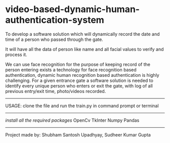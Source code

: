 # video-based-dynamic-human-authentication-system
To develop a software solution which will dynamically record the date and time of a person who passed through the gate.

It will have all the data of person like name and all facial values to verify and
process it.

We can use face recognition for the purpose of keeping record of the person
entering exists a technology for face recognition based authentication,
dynamic human recognition based authentication is highly challenging. For a
given entrance gate a software solution is needed to identify every unique
person who enters or exit the gate, with log of all previous entry/exit time,
photo/videos recorded.

------------------------------------------------------------------------------------------------------------------

USAGE:
clone the file and run the train.py in command prompt or terminal

------------------------------------------------------------------------------------------------------------------

*install all the required packages*
OpenCv
TkInter
Numpy
Pandas

------------------------------------------------------------------------------------------------------------------
Project made by:
Shubham Santosh Upadhyay, Sudheer Kumar Gupta

